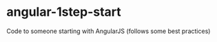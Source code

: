 angular-1step-start
===================

Code to someone starting with AngularJS (follows some best practices)
